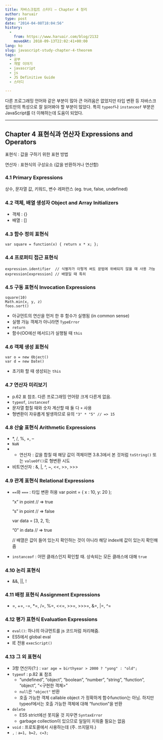 ```yaml
---
title: 자바스크립트 스터디 – Chapter 4 정리
author: haruair
type: post
date: "2014-04-08T18:04:56"
history:
  - 
    from: https://www.haruair.com/blog/2132
    movedAt: 2018-09-13T22:02:41+00:00
lang: ko
slug: javascript-study-chapter-4-theorem
tags:
  - 공부
  - 개발 이야기
  - javascript
  - js
  - JS Definitive Guide
  - 스터디

---
```

다른 프로그래밍 언어와 같은 부분이 많아 큰 어려움은 없었지만 타입 변환 등 자바스크립트만의 특성으로 잘 읽어봐야 할 부분이 많았다. 특히 `typeof`나 `instanceof` 부분은 JavaScript를 더 이해하는데 도움이 되었다.

* * *

## Chapter 4 표현식과 연산자 Expressions and Operators

표현식 : 값을 구하기 위한 표현 방법
  
연산자 : 표현식의 구성요소 (값을 반환하거나 연산함)

### 4.1 Primary Expressions

상수, 문자열 값, 키워드, 변수 레퍼런스 (eg. true, false, undefined)

### 4.2 객체, 배열 생성자 Object and Array Initializers

  * 객체 : {}
  * 배열 : []

### 4.3 함수 정의 표현식

    var square = function(x) { return x * x; };
    

### 4.4 프로퍼티 접근 표현식

    expression.identifier  // 식별자가 이렇게 써도 문법에 위배되지 않을 때 사용 가능
    expression[expression] // 배열일 때 특히
    

### 4.5 구동 표현식 Invocation Expressions

    square(10)
    Math.min(x, y, z)
    foos.sort()
    

  * 아규먼트의 연산을 먼저 한 후 함수가 실행됨 (in common sense)
  * 실행 가능 객체가 아니라면 `TypeError`
  * `return`
  * 함수(OO에선 메서드)가 실행될 때 `this`

### 4.6 객체 생성 표현식

    var o = new Object()
    var d = new Date()
    

  * 초기화 할 때 생성되는 `this`

### 4.7 연산자 미리보기

  * p.62 표 참조. 다른 프로그래밍 언어랑 크게 다른게 없음.
  * `typeof`, `instanceof`
  * 문자열 합칠 때와 숫자 계산할 때 둘 다 `+` 사용
  * 형변환이 자유롭게 발생하므로 유의 `"3" * "5" // => 15`

### 4.8 산술 표현식 Arithmetic Expressions

  * *, /, %, +, &#8211;
  * `NaN`
  *   * 연산자 : 값을 합칠 때 해당 값이 객체이면 3.8.3에서 본 것처럼 `toString()` 또는 `valueOf()`로 형변환 시도
  * 비트연산자 : &, |, ^, ~, <<, >>, >>>

### 4.9 관계 표현식 Relational Expressions

  * `==`와 `===` : 타입 변환 허용 
    var point = { x : 10, y: 20 };
  
    &#8220;x&#8221; in point // => true
  
    &#8220;s&#8221; in point // => false
    
    var data = [3, 2, 1];
  
    &#8220;0&#8221; in data // => true
  
    // 배열은 값이 들어 있는지 확인하는 것이 아니라 해당 index에 값이 있는지 확인해줌

  * `instanceof` : 어떤 클래스인지 확인할 때. 상속되는 모든 클래스에 대해 `true`

### 4.10 논리 표현식

  * &&, ||, !

### 4.11 배정 표현식 Assignment Expressions

  * =, +=, -=, *=, /=, %=, <<=, >>=, >>>=, &=, |=, ^=

### 4.12 평가 표현식 Evaluation Expressions

  * `eval()`: 하나의 아규먼트를 js 코드처럼 처리해줌.
  * ES5에서 global eval
  * IE 전용 `execScript()`

### 4.13 그 외 표현식

  * 3항 연산자(?:) : `var age = birthyear > 2000 ? "yong" : "old";`
  * `typeof` : p.82 표 참조 
      * &#8220;undefined&#8221;, &#8220;object&#8221;, &#8220;boolean&#8221;, &#8220;number&#8221;, &#8220;string&#8221;, &#8220;function&#8221;, &#8220;object&#8221;, &#8220;<구현한 객체>&#8221;
      * `null`은 `"object"` 반환
      * 호출 가능한 객체 callable object 가 정확하게 함수function는 아님. 하지만 typeof에서는 호출 가능한 객체에 대해 &#8220;function&#8221;을 반환
  * `delete` 
      * ES5 strict에선 못지울 것 지우면 `SyntaxError`
      * garbage collection이 있으므로 일일이 지워줄 필요는 없음
  * `void` : 프로토콜에서 사용하는데 (주. 쓰지말자.)
  * `,` : `a=1, b=2, c=3;`